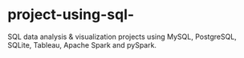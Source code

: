 # project-using-sql-
SQL data analysis &amp; visualization projects using MySQL, PostgreSQL, SQLite, Tableau, Apache Spark and pySpark.
